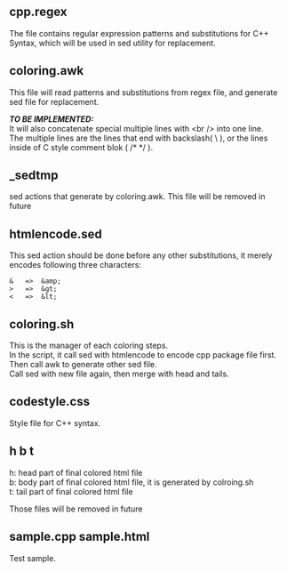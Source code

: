 cpp.regex
---
The file contains regular expression patterns and substitutions for C++ Syntax, which will be used in sed utility for replacement.


coloring.awk
---
This file will read patterns and substitutions from regex file, and generate sed file for replacement.

***TO BE IMPLEMENTED:***   
It will also concatenate special multiple lines with &lt;br /&gt; into one line.   
The  multiple lines are the lines that end with backslash( \\ ), or the lines inside of C style comment blok ( /\* \*/ ).


_sedtmp
---
sed actions that generate by coloring.awk. 
This file will be removed in future


htmlencode.sed
---
This sed action should be done before any other substitutions, it merely encodes following three characters:

    &	=>	&amp;   
    >	=>	&gt;   
    <	=>	&lt;   
    
    
coloring.sh
---
This is the manager of each coloring steps.   
In the script, it call sed with htmlencode to encode cpp package file first.   
Then call awk to generate other sed file.   
Call sed with new file again, then merge with head and tails.  


codestyle.css
---
Style file for C++ syntax.


h b t
---
h: head part of final colored html file   
b: body part of final colored html file, it is generated by colroing.sh   
t: tail part of final colored html file

Those files will be removed in future

sample.cpp sample.html
---
Test sample.
